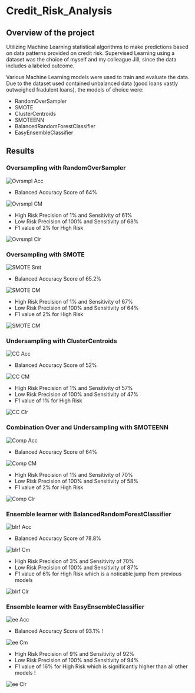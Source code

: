 # Credit_Risk_Analysis
## Overview of the project

Utilizing Machine Learning statistical algorithms to make predictions based on data patterns provided on credit risk. Supervised Learning using a dataset was the choice of myself and my colleague Jill, since the data includes a labeled outcome.

Various Machine Learning models were used to train and evaluate the data. Due to the dataset used contained unbalanced data (good loans vastly outweighed fradulent loans), the models of choice were:

  - RandomOverSampler
  - SMOTE 
  - ClusterCentroids
  - SMOTEENN
  - BalancedRandomForestClassifier
  - EasyEnsembleClassifier

## Results

### Oversampling with RandomOverSampler
![Ovrsmpl Acc](https://github.com/A-Mossa/Credit_Risk_Analysis/blob/main/Imgs/Ovrsmpl%20Accuracy.png)
- Balanced Accuracy Score of 64%

![Ovrsmpl CM](https://github.com/A-Mossa/Credit_Risk_Analysis/blob/main/Imgs/Ovrsmpl%20CM.png)
- High Risk Precision of 1% and Sensitivity of 61%
- Low Risk Precision of 100% and Sensitivity of 68%
- F1 value of 2% for High Risk

![Ovrsmpl Clr](https://github.com/A-Mossa/Credit_Risk_Analysis/blob/main/Imgs/Ovrsmpl%20Clr.png)

### Oversampling  with SMOTE

![SMOTE Smt](https://github.com/A-Mossa/Credit_Risk_Analysis/blob/main/Imgs/SMOTE%20acc.png)
- Balanced Accuracy Score of 65.2%

![SMOTE CM](https://github.com/A-Mossa/Credit_Risk_Analysis/blob/main/Imgs/SMOTE%20CM.png)
- High Risk Precision of 1% and Sensitivity of 67%
- Low Risk Precision of 100% and Sensitivity of 64%
- F1 value of 2% for High Risk

![SMOTE CM](https://github.com/A-Mossa/Credit_Risk_Analysis/blob/main/Imgs/SMOTE%20Clr.png)

### Undersampling with ClusterCentroids

![CC Acc](https://github.com/A-Mossa/Credit_Risk_Analysis/blob/main/Imgs/Undrsmpl%20Acc.png)
- Balanced Accuracy Score of 52%

![CC CM](https://github.com/A-Mossa/Credit_Risk_Analysis/blob/main/Imgs/Undrsmpl%20CM.png)
- High Risk Precision of 1% and Sensitivity of 57%
- Low Risk Precision of 100% and Sensitivity of 47%
- F1 value of 1% for High Risk

![CC Clr](https://github.com/A-Mossa/Credit_Risk_Analysis/blob/main/Imgs/Undrsmpl%20Clr.png)

### Combination Over and Undersampling with SMOTEENN

![Comp Acc](https://github.com/A-Mossa/Credit_Risk_Analysis/blob/main/Imgs/Comp%20Clr.png)
- Balanced Accuracy Score of 64%

![Comp CM](https://github.com/A-Mossa/Credit_Risk_Analysis/blob/main/Imgs/Comp%20CM.png)
- High Risk Precision of 1% and Sensitivity of 70%
- Low Risk Precision of 100% and Sensitivity of 58%
- F1 value of 2% for High Risk

![Comp Clr](https://github.com/A-Mossa/Credit_Risk_Analysis/blob/main/Imgs/Comp%20Clr.png)

### Ensemble learner with BalancedRandomForestClassifier

![blrf Acc](https://github.com/A-Mossa/Credit_Risk_Analysis/blob/main/Imgs/blrf%20Acc.png)
- Balanced Accuracy Score of 78.8%

![blrf Cm](https://github.com/A-Mossa/Credit_Risk_Analysis/blob/main/Imgs/blrf%20CM.png)
- High Risk Precision of 3% and Sensitivity of 70%
- Low Risk Precision of 100% and Sensitivity of 87%
- F1 value of 6% for High Risk which is a noticable jump from previous models

![blrf Clr](https://github.com/A-Mossa/Credit_Risk_Analysis/blob/main/Imgs/blrf%20Clr.png)

### Ensemble learner with EasyEnsembleClassifier

![ee Acc](https://github.com/A-Mossa/Credit_Risk_Analysis/blob/main/Imgs/EE%20Acc.png)
- Balanced Accuracy Score of 93.1% !

![ee Cm](https://github.com/A-Mossa/Credit_Risk_Analysis/blob/main/Imgs/EE%20Acc.png)
- High Risk Precision of 9% and Sensitivity of 92%
- Low Risk Precision of 100% and Sensitivity of 94%
- F1 value of 16% for High Risk which is significantly higher than all other models !

![ee Clr](https://github.com/A-Mossa/Credit_Risk_Analysis/blob/main/Imgs/EE%20Acc.png)
